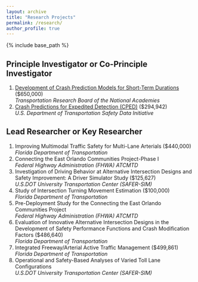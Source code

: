 ```yaml
---
layout: archive
title: "Research Projects"
permalink: /research/
author_profile: true
---
```


{% include base_path %}

## Principle Investigator or Co-Principle Investigator
1. [Development of Crash Prediction Models for Short-Term Durations](https://apps.trb.org/cmsfeed/TRBNetProjectDisplay.asp?ProjectID=4780) ($650,000) \
   *Transportation Research Board of the National Academies*
1. [Crash Predictions for Expedited Detection (CPED)](https://www.transportation.gov/briefing-room/us-department-transportation-announces-over-3-million-roadway-safety-tools-0) ($294,942) \
   *U.S. Department of Transportation Safety Data Initiative*

## Lead Researcher or Key Researcher
1. Improving Multimodal Traffic Safety for Multi-Lane Arterials (\$440,000) \
   *Florida Department of Transportation*
1. Connecting the East Orlando Communities Project-Phase I \
   *Federal Highway Administration (FHWA) ATCMTD*
1. Investigation of Driving Behavior at Alternative Intersection Designs and Safety Improvement: A Driver Simulator Study ($125,627) \
   *U.S.DOT University Transportation Center (SAFER-SIM)*
1. Study of Intersection Turning Movement Estimation ($100,000) \
   *Florida Department of Transportation*
1. Pre-Deployment Study for the Connecting the East Orlando Communities Project \
   *Federal Highway Administration (FHWA) ATCMTD*
1. Evaluation of Innovative Alternative Intersection Designs in the Development of Safety Performance Functions and Crash Modification Factors ($486,640) \
   *Florida Department of Transportation*
1. Integrated Freeway/Arterial Active Traffic Management ($499,861) \
   *Florida Department of Transportation*
1. Operational and Safety-Based Analyses of Varied Toll Lane Configurations \
   *U.S.DOT University Transportation Center (SAFER-SIM)*
     

